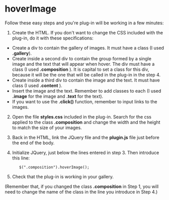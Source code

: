 # hoverImage

Follow these easy steps and you're plug-in will be working in a few minutes:

1. Create the HTML. If you don't want to change the CSS included with the plug-in, do it with these specifications:

  - Create a div to contain the gallery of images. It must have a class (I used <strong>.gallery</strong>).
  - Create inside a second div to contain the group formed by a single image and the text that will appear when hover. The div must have a class (I used <strong>.composition</strong> ). It is capital to set a class for this div, because it will be the one that will be called in the plug-in in the step 4.
  - Create inside a third div to contain the image and the text. It must have class (I used <strong>.content</strong> ).
  - Insert the image and the text. Remember to add classes to each (I used <strong>.image</strong>  for the image and <strong>.text</strong>  for the text).
  - If you want to use the <strong>.click()</strong>  function, remember to input links to the images.

2. Open the file <strong>styles.css</strong>  included in the plug-in. Search for the css applied to the class <strong> .composition</strong>  and change the width and the height to match the size of your images.

3. Back in the HTML, link the JQuery file and the <strong> plugin.js</strong>  file just before the end of the body.

4. Initialize JQuery, just below the lines entered in step 3. Then introduce this line: 

          $(".composition").hoverImage();
          
5. Check that the plug-in is working in your gallery.

(Remember that, if you changed the class <strong>.composition</strong> in Step 1, you will need to change the name of the class in the line you introduce in Step 4.)


